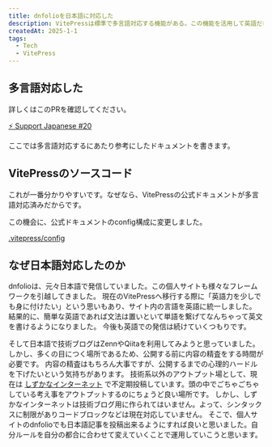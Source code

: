 ```yaml
---
title: dnfolioを日本語に対応した
description: VitePressは標準で多言語対応する機能がある。この機能を活用して英語だけでなく日本語にも対応したい。そして日本語での発信もこの個人サイトで行うのが理想的だと思いました。
createdAt: 2025-1-1
tags:
  - Tech
  - VitePress
---
```


## 多言語対応した

詳しくはこのPRを確認してください。

[⚡ Support Japanese #20](https://github.com/Daiki48/dnfolio/pull/21)

ここでは多言語対応するにあたり参考にしたドキュメントを書きます。

## VitePressのソースコード

これが一番分かりやすいです。なぜなら、VitePressの公式ドキュメントが多言語対応済みだからです。

この機会に、公式ドキュメントのconfig構成に変更しました。

[.vitepress/config](https://github.com/vuejs/vitepress/tree/main/docs/.vitepress/config)

## なぜ日本語対応したのか

dnfolioは、元々日本語で発信していました。この個人サイトも様々なフレームワークを引越してきました。
現在のVitePressへ移行する際に「英語力を少しでも身に付けたい」という思いもあり、サイト内の言語を英語に統一しました。
結果的に、簡単な英語であれば文法は置いといて単語を繋げてなんちゃって英文を書けるようになりました。
今後も英語での発信は続けていくつもりです。

そして日本語で技術ブログはZennやQiitaを利用してみようと思っていました。
しかし、多くの目につく場所であるため、公開する前に内容の精査をする時間が必要です。
内容の精査はもちろん大事ですが、公開するまでの心理的ハードルを下げたいという気持ちがあります。
技術系以外のアウトプット場として、現在は [しずかなインターネット](https://sizu.me/daiki48) で不定期投稿しています。頭の中でごちゃごちゃしている考え事をアウトプットするのにちょうど良い場所です。
しかし、しずかなインターネットは技術ブログ用に作られてはいません。よって、シンタックスに制限がありコードブロックなどは現在対応していません。
そこで、個人サイトのdnfolioでも日本語記事を投稿出来るようにすれば良いと思いました。自分ルールを自分の都合に合わせて変えていくことで運用していこうと思います。
